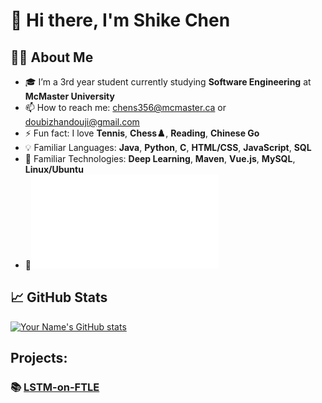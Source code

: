 
# 👋 Hi there, I'm Shike Chen

## 🙋‍♂️ About Me

- 🎓 I’m a 3rd year student currently studying **Software Engineering** at **McMaster University**
- 📫 How to reach me: chens356@mcmaster.ca or doubizhandouji@gmail.com
- ⚡ Fun fact: I love **Tennis**, **Chess♟️**, **Reading**, **Chinese Go**
- 💡 Familiar Languages: **Java**, **Python**, **C**, **HTML/CSS**, **JavaScript**, **SQL**
- 💪 Familiar Technologies: **Deep Learning**, **Maven**, **Vue.js**, **MySQL**, **Linux/Ubuntu**
- 📝![Resume](assets\Shike-Chen-September-12th-2023.pdf)

## 📈 GitHub Stats

[![Your Name's GitHub stats](https://github-readme-stats.vercel.app/api?username=yourusername&show_icons=true)](https://github.com/yourusername/github-readme-stats)

## Projects:

### 📚 [LSTM-on-FTLE](https://github.com/MikeLoveGame/LSTM-on-FTLE.git)
